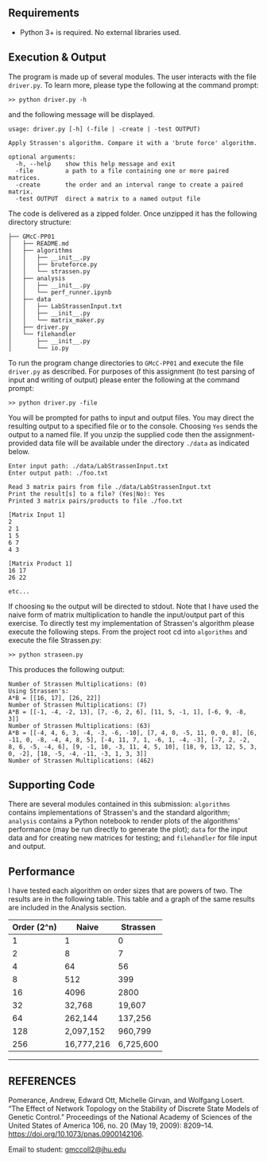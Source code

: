 
## Requirements

  * Python 3+ is required. No external libraries used.

## Execution & Output

The program is made up of several modules. The user interacts with the file `driver.py`. To learn more, please type the following at the command prompt: 

```
>> python driver.py -h
```

and the following message will be displayed.

```
usage: driver.py [-h] (-file | -create | -test OUTPUT)

Apply Strassen's algorithm. Compare it with a 'brute force' algorithm.

optional arguments:
  -h, --help    show this help message and exit
  -file         a path to a file containing one or more paired matrices.
  -create       the order and an interval range to create a paired matrix.
  -test OUTPUT  direct a matrix to a named output file
```

The code is delivered as a zipped folder. Once unzipped it has the following directory structure:

```
├── GMcC-PP01
│   ├── README.md
│   ├── algorithms
│   │   ├── __init__.py
│   │   ├── bruteforce.py
│   │   └── strassen.py
│   ├── analysis
│   │   ├── __init__.py
│   │   └── perf_runner.ipynb
│   ├── data
│   │   ├── LabStrassenInput.txt
│   │   ├── __init__.py
│   │   └── matrix_maker.py
│   ├── driver.py
│   └── filehandler
│       ├── __init__.py
│       └── io.py
```
To run the program change directories to `GMcC-PP01` and execute the file `driver.py` as described. For purposes of this assignment (to test parsing of input and writing of output) please enter the following at the command prompt:

```
>> python driver.py -file
```

You will be prompted for paths to input and output files. You may direct the resulting output to a specified file or to the console. Choosing `Yes` sends the output to a named file. If you unzip the supplied code then the assignment-provided data file will be available under the directory `./data` as indicated below.

```
Enter input path: ./data/LabStrassenInput.txt
Enter output path: ./foo.txt

Read 3 matrix pairs from file ./data/LabStrassenInput.txt
Print the result[s] to a file? (Yes|No): Yes
Printed 3 matrix pairs/products to file ./foo.txt

[Matrix Input 1]
2
2 1
1 5
6 7
4 3

[Matrix Product 1]
16 17
26 22

etc...
```

If choosing `No` the output will be directed to stdout. Note that I have used the naive form of matrix multiplication to handle the input/output part of this exercise. To directly test my implementation of Strassen's algorithm please execute the following steps. From the project root cd into `algorithms` and execute the file Strassen.py:

```
>> python straseen.py
```
This produces the following output:

```
Number of Strassen Multiplications: (0)
Using Strassen's:
A*B = [[16, 17], [26, 22]]
Number of Strassen Multiplications: (7)
A*B = [[-1, -4, -2, 13], [7, -6, 2, 6], [11, 5, -1, 1], [-6, 9, -8, 3]]
Number of Strassen Multiplications: (63)
A*B = [[-4, 4, 6, 3, -4, -3, -6, -10], [7, 4, 0, -5, 11, 0, 0, 8], [6, -11, 0, -8, -4, 4, 8, 5], [-4, 11, 7, 1, -6, 1, -4, -3], [-7, 2, -2, 8, 6, -5, -4, 6], [9, -1, 10, -3, 11, 4, 5, 10], [18, 9, 13, 12, 5, 3, 0, -2], [18, -5, -4, -11, -3, 1, 3, 3]]
Number of Strassen Multiplications: (462)
```



## Supporting Code

There are several modules contained in this submission: `algorithms` contains implementations of Strassen's and the standard algorithm; `analysis` contains a Python notebook to render plots of the algorithms' performance (may be run directly to generate the plot); `data` for the input data and for creating new matrices for testing; and `filehandler` for file input and output. 

## Performance

I have tested each algorithm on order sizes that are powers of two. The results are in the following table. This table and a graph of the same results are included in the Analysis section. 

| Order (2^n) | Naive      | Strassen  |
|-------------|------------|-----------|
| 1           | 1          | 0         |
| 2           | 8          | 7         |
| 4           | 64         | 56        |
| 8           | 512        | 399       |
| 16          | 4096       | 2800      |
| 32          | 32,768     | 19,607    |
| 64          | 262,144    | 137,256   |
| 128         | 2,097,152  | 960,799   |
| 256         | 16,777,216 | 6,725,600 |

---

## REFERENCES
Pomerance, Andrew, Edward Ott, Michelle Girvan, and Wolfgang Losert. “The Effect of Network Topology on the Stability of Discrete State Models of Genetic Control.” Proceedings of the National Academy of Sciences of the United States of America 106, no. 20 (May 19, 2009): 8209–14. https://doi.org/10.1073/pnas.0900142106.


 Email to student: gmccoll2@jhu.edu
